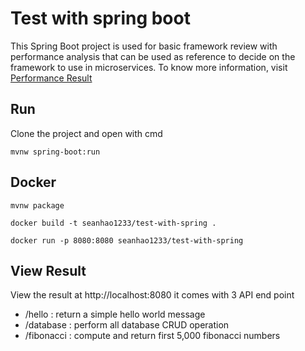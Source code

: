 # Test with spring boot

This Spring Boot project is used for basic framework review with performance analysis that can be used as reference to decide on the framework to use in microservices. To know more information, visit [Performance Result](https://github.com/samueltan3972/framework-review)

## Run

Clone the project and open with cmd

`mvnw spring-boot:run`

## Docker

`mvnw package`

`docker build -t seanhao1233/test-with-spring .`

`docker run -p 8080:8080 seanhao1233/test-with-spring`

## View Result

View the result at http://localhost:8080
it comes with 3 API end point
- /hello : return a simple hello world message
- /database : perform all database CRUD operation
- /fibonacci : compute and return first 5,000 fibonacci numbers

